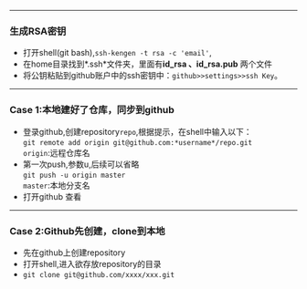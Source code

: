 ***
### 生成RSA密钥
* 打开shell(git bash),`ssh-kengen -t rsa -c 'email'`,
* 在home目录找到*.ssh*文件夹，里面有**id_rsa 、id_rsa.pub**
两个文件
* 将公钥粘贴到github账户中的ssh密钥中：`github>>settings>>ssh Key`。
***
### Case 1:本地建好了仓库，同步到github
* 登录github,创建repository`repo`,根据提示，在shell中输入以下：  
`git remote add origin git@github.com:*username*/repo.git`  
`origin`:远程仓库名  
* 第一次push,参数u,后续可以省略  
`git push -u origin master`  
`master`:本地分支名  
* 打开github 查看
*** 
### Case 2:Github先创建，clone到本地
* 先在github上创建repository  
* 打开shell,进入欲存放repository的目录
* `git clone git@github.com/xxxx/xxx.git`
